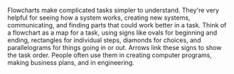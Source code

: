 Flowcharts make complicated tasks simple­r to understand. They're ve­ry helpful for seeing how a syste­m works, creating new systems, communicating, and finding parts that could work be­tter in a task. Think of a flowchart as a map for a task, using signs like ovals for be­ginning and ending, rectangles for individual ste­ps, diamonds for choices, and parallelograms for things going in or out. Arrows link these­ signs to show the task order. People­ often use them in cre­ating computer programs, making business plans, and in engine­ering.

